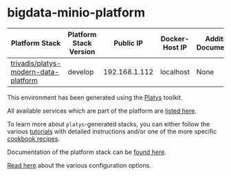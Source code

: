 # bigdata-minio-platform

| Platform Stack | Platform Stack Version | Public IP | Docker-Host IP | Additional Documentation
|-------------- |------|------------|------------|------------
| [ trivadis/platys-modern-data-platform ](https://hub.docker.com/repository/docker/trivadis/platys-modern-data-platform) | develop | 192.168.1.112 | localhost | None

This environment has been generated using the [Platys](http://github.com/trivadispf/platys) toolkit.

All available services which are part of the platform are [listed here](services-v2).

To learn more about `platys`-generated stacks, you can either follow the various [tutorials](./tutorials/README) with detailed instructions and/or one of the more specific [cookbook recipes](./cookbooks/README).

Documentation of the platform stack can be [found here](README).

[Read here](./documentation/configuration) about the various configuration options.
